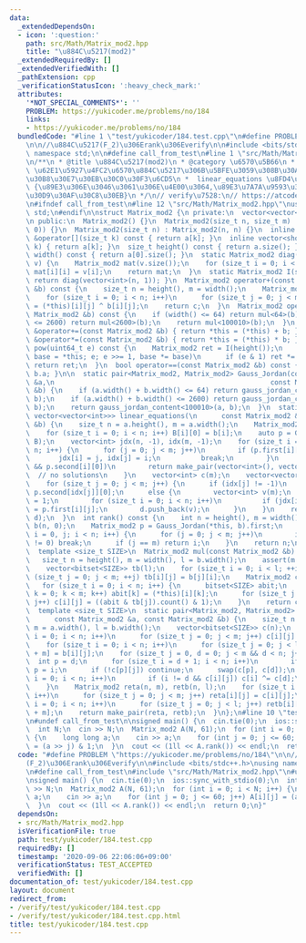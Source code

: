 ```yaml
---
data:
  _extendedDependsOn:
  - icon: ':question:'
    path: src/Math/Matrix_mod2.hpp
    title: "\u884C\u5217(mod2)"
  _extendedRequiredBy: []
  _extendedVerifiedWith: []
  _pathExtension: cpp
  _verificationStatusIcon: ':heavy_check_mark:'
  attributes:
    '*NOT_SPECIAL_COMMENTS*': ''
    PROBLEM: https://yukicoder.me/problems/no/184
    links:
    - https://yukicoder.me/problems/no/184
  bundledCode: "#line 1 \"test/yukicoder/184.test.cpp\"\n#define PROBLEM \"https://yukicoder.me/problems/no/184\"\
    \n\n//\u884C\u5217(F_2)\u306Erank\u306Everify\n\n#include <bits/stdc++.h>\nusing\
    \ namespace std;\n\n#define call_from_test\n#line 1 \"src/Math/Matrix_mod2.hpp\"\
    \n/**\n * @title \u884C\u5217(mod2)\n * @category \u6570\u5B66\n *  Gauss_Jordan(A,B)\
    \ \u62E1\u5927\u4FC2\u6570\u884C\u5217\u306B\u5BFE\u3059\u308B\u30AC\u30A6\u30B9\
    \u30B8\u30E7\u30EB\u30C0\u30F3\u6CD5\n *  linear_equations \u8FD4\u308A\u5024\
    \ {\u89E3\u306E\u3046\u3061\u306E\u4E00\u3064,\u89E3\u7A7A\u9593\u306E\u57FA\u5E95\
    \u30D9\u30AF\u30C8\u30EB}\n */\n// verify\u7528:\n// https://atcoder.jp/contests/bitflyer2018-final-open/tasks/bitflyer2018_final_d\n\
    \n#ifndef call_from_test\n#line 12 \"src/Math/Matrix_mod2.hpp\"\nusing namespace\
    \ std;\n#endif\n\nstruct Matrix_mod2 {\n private:\n  vector<vector<short>> a;\n\
    \n public:\n  Matrix_mod2() {}\n  Matrix_mod2(size_t n, size_t m) : a(n, vector<short>(m,\
    \ 0)) {}\n  Matrix_mod2(size_t n) : Matrix_mod2(n, n) {}\n  inline const vector<short>\
    \ &operator[](size_t k) const { return a[k]; }\n  inline vector<short> &operator[](size_t\
    \ k) { return a[k]; }\n  size_t height() const { return a.size(); }\n  size_t\
    \ width() const { return a[0].size(); }\n  static Matrix_mod2 diag(vector<int>\
    \ v) {\n    Matrix_mod2 mat(v.size());\n    for (size_t i = 0; i < v.size(); i++)\
    \ mat[i][i] = v[i];\n    return mat;\n  }\n  static Matrix_mod2 I(size_t n) {\
    \ return diag(vector<int>(n, 1)); }\n  Matrix_mod2 operator+(const Matrix_mod2\
    \ &b) const {\n    size_t n = height(), m = width();\n    Matrix_mod2 c(n, m);\n\
    \    for (size_t i = 0; i < n; i++)\n      for (size_t j = 0; j < m; j++) c[i][j]\
    \ = (*this)[i][j] ^ b[i][j];\n    return c;\n  }\n  Matrix_mod2 operator*(const\
    \ Matrix_mod2 &b) const {\n    if (width() <= 64) return mul<64>(b);\n    if (width()\
    \ <= 2600) return mul<2600>(b);\n    return mul<100010>(b);\n  }\n  Matrix_mod2\
    \ &operator+=(const Matrix_mod2 &b) { return *this = (*this) + b; }\n  Matrix_mod2\
    \ &operator*=(const Matrix_mod2 &b) { return *this = (*this) * b; }\n  Matrix_mod2\
    \ pow(uint64_t e) const {\n    Matrix_mod2 ret = I(height());\n    for (Matrix_mod2\
    \ base = *this; e; e >>= 1, base *= base)\n      if (e & 1) ret *= base;\n   \
    \ return ret;\n  }\n  bool operator==(const Matrix_mod2 &b) const { return a ==\
    \ b.a; }\n\n  static pair<Matrix_mod2, Matrix_mod2> Gauss_Jordan(const Matrix_mod2\
    \ &a,\n                                                     const Matrix_mod2\
    \ &b) {\n    if (a.width() + b.width() <= 64) return gauss_jordan_content<64>(a,\
    \ b);\n    if (a.width() + b.width() <= 2600) return gauss_jordan_content<2600>(a,\
    \ b);\n    return gauss_jordan_content<100010>(a, b);\n  }\n  static pair<vector<int>,\
    \ vector<vector<int>>> linear_equations(\n      const Matrix_mod2 &a, const vector<int>\
    \ &b) {\n    size_t n = a.height(), m = a.width();\n    Matrix_mod2 B(n, 1);\n\
    \    for (size_t i = 0; i < n; i++) B[i][0] = b[i];\n    auto p = Gauss_Jordan(a,\
    \ B);\n    vector<int> jdx(n, -1), idx(m, -1);\n    for (size_t i = 0, j; i <\
    \ n; i++) {\n      for (j = 0; j < m; j++)\n        if (p.first[i][j]) {\n   \
    \       jdx[i] = j, idx[j] = i;\n          break;\n        }\n      if (j == m\
    \ && p.second[i][0])\n        return make_pair(vector<int>(), vector<vector<int>>());\
    \  // no solutions\n    }\n    vector<int> c(m);\n    vector<vector<int>> d;\n\
    \    for (size_t j = 0; j < m; j++) {\n      if (idx[j] != -1)\n        c[j] =\
    \ p.second[idx[j]][0];\n      else {\n        vector<int> v(m);\n        v[j]\
    \ = 1;\n        for (size_t i = 0; i < n; i++)\n          if (jdx[i] != -1) v[jdx[i]]\
    \ = p.first[i][j];\n        d.push_back(v);\n      }\n    }\n    return make_pair(c,\
    \ d);\n  }\n  int rank() const {\n    int n = height(), m = width();\n    Matrix_mod2\
    \ b(n, 0);\n    Matrix_mod2 p = Gauss_Jordan(*this, b).first;\n    for (size_t\
    \ i = 0, j; i < n; i++) {\n      for (j = 0; j < m; j++)\n        if (p[i][j]\
    \ != 0) break;\n      if (j == m) return i;\n    }\n    return n;\n  }\n\n private:\n\
    \  template <size_t SIZE>\n  Matrix_mod2 mul(const Matrix_mod2 &b) const {\n \
    \   size_t n = height(), m = width(), l = b.width();\n    assert(m == b.height());\n\
    \    vector<bitset<SIZE>> tb(l);\n    for (size_t i = 0; i < l; ++i)\n      for\
    \ (size_t j = 0; j < m; ++j) tb[i][j] = b[j][i];\n    Matrix_mod2 c(n, l);\n \
    \   for (size_t i = 0; i < n; i++) {\n      bitset<SIZE> abit;\n      for (size_t\
    \ k = 0; k < m; k++) abit[k] = (*this)[i][k];\n      for (size_t j = 0; j < l;\
    \ j++) c[i][j] = ((abit & tb[j]).count() & 1);\n    }\n    return c;\n  }\n\n\
    \  template <size_t SIZE>\n  static pair<Matrix_mod2, Matrix_mod2> gauss_jordan_content(\n\
    \      const Matrix_mod2 &a, const Matrix_mod2 &b) {\n    size_t n = a.height(),\
    \ m = a.width(), l = b.width();\n    vector<bitset<SIZE>> c(n);\n    for (size_t\
    \ i = 0; i < n; i++)\n      for (size_t j = 0; j < m; j++) c[i][j] = a[i][j];\n\
    \    for (size_t i = 0; i < n; i++)\n      for (size_t j = 0; j < l; j++) c[i][j\
    \ + m] = b[i][j];\n    for (size_t j = 0, d = 0; j < m && d < n; j++) {\n    \
    \  int p = d;\n      for (size_t i = d + 1; i < n; i++)\n        if (c[i][j])\
    \ p = i;\n      if (!c[p][j]) continue;\n      swap(c[p], c[d]);\n      for (size_t\
    \ i = 0; i < n; i++)\n        if (i != d && c[i][j]) c[i] ^= c[d];\n      d++;\n\
    \    }\n    Matrix_mod2 reta(n, m), retb(n, l);\n    for (size_t i = 0; i < n;\
    \ i++)\n      for (size_t j = 0; j < m; j++) reta[i][j] = c[i][j];\n    for (size_t\
    \ i = 0; i < n; i++)\n      for (size_t j = 0; j < l; j++) retb[i][j] = c[i][j\
    \ + m];\n    return make_pair(reta, retb);\n  }\n};\n#line 10 \"test/yukicoder/184.test.cpp\"\
    \n#undef call_from_test\n\nsigned main() {\n  cin.tie(0);\n  ios::sync_with_stdio(0);\n\
    \  int N;\n  cin >> N;\n  Matrix_mod2 A(N, 61);\n  for (int i = 0; i < N; i++)\
    \ {\n    long long a;\n    cin >> a;\n    for (int j = 0; j <= 60; j++) A[i][j]\
    \ = (a >> j) & 1;\n  }\n  cout << (1ll << A.rank()) << endl;\n  return 0;\n}\n"
  code: "#define PROBLEM \"https://yukicoder.me/problems/no/184\"\n\n//\u884C\u5217\
    (F_2)\u306Erank\u306Everify\n\n#include <bits/stdc++.h>\nusing namespace std;\n\
    \n#define call_from_test\n#include \"src/Math/Matrix_mod2.hpp\"\n#undef call_from_test\n\
    \nsigned main() {\n  cin.tie(0);\n  ios::sync_with_stdio(0);\n  int N;\n  cin\
    \ >> N;\n  Matrix_mod2 A(N, 61);\n  for (int i = 0; i < N; i++) {\n    long long\
    \ a;\n    cin >> a;\n    for (int j = 0; j <= 60; j++) A[i][j] = (a >> j) & 1;\n\
    \  }\n  cout << (1ll << A.rank()) << endl;\n  return 0;\n}"
  dependsOn:
  - src/Math/Matrix_mod2.hpp
  isVerificationFile: true
  path: test/yukicoder/184.test.cpp
  requiredBy: []
  timestamp: '2020-09-06 22:06:06+09:00'
  verificationStatus: TEST_ACCEPTED
  verifiedWith: []
documentation_of: test/yukicoder/184.test.cpp
layout: document
redirect_from:
- /verify/test/yukicoder/184.test.cpp
- /verify/test/yukicoder/184.test.cpp.html
title: test/yukicoder/184.test.cpp
---
```

